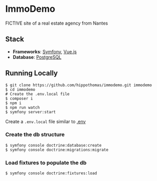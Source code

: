 # ImmoDemo

FICTIVE site of a real estate agency from Nantes

## Stack
- **Frameworks**: [Symfony](https://symfony.com/), [Vue.js](https://vuejs.org/)
- **Database**: [PostgreSQL](https://www.postgresql.org/)

## Running Locally
```shell
$ git clone https://github.com/hippothomas/immodemo.git immodemo
$ cd immodemo
# Create the .env.local file
$ composer i
$ npm i
$ npm run watch
$ symfony server:start
```

Create a `.env.local` file similar to [.env](.env)

### Create the db structure
```shell
$ symfony console doctrine:database:create
$ symfony console doctrine:migrations:migrate
```

### Load fixtures to populate the db
```shell
$ symfony console doctrine:fixtures:load
```
